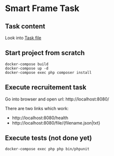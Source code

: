 # Smart Frame Task

## Task content

Look into [Task file](task.md)
## Start project from scratch

    docker-compose build
    docker-compose up -d
    docker-compose exec php composer install

## Execute recruitement task 

Go into browser and open url: http://localhost:8080/

There are two links which work:
- http://localhost:8080/health 
- http://localhost:8080/file/{filename.json|txt}

## Execute tests (not done yet)

    docker-compose exec php php bin/phpunit